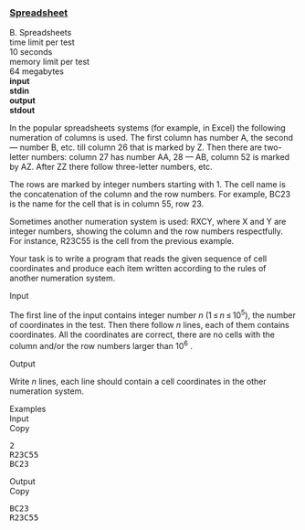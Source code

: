 <h3><a href="https://codeforces.com/contest/1/problem/B" target="_blank" rel="noopener noreferrer">Spreadsheet</a></h3>

<div class="header"><div class="title">B. Spreadsheets</div><div class="time-limit"><div class="property-title">time limit per test</div>10 seconds</div><div class="memory-limit"><div class="property-title">memory limit per test</div>64 megabytes</div><div class="input-file input-standard" style="font-weight: bold"><div class="property-title">input</div>stdin</div><div class="output-file output-standard" style="font-weight: bold"><div class="property-title">output</div>stdout</div></div><div><p>In the popular spreadsheets systems (for example, in Excel) the following numeration of columns is used. The first column has number A, the second — number B, etc. till column 26 that is marked by Z. Then there are two-letter numbers: column 27 has number AA, 28 — AB, column 52 is marked by AZ. After ZZ there follow three-letter numbers, etc.</p><p>The rows are marked by integer numbers starting with 1. The cell name is the concatenation of the column and the row numbers. For example, BC23 is the name for the cell that is in column 55, row 23. </p><p>Sometimes another numeration system is used: RXCY, where X and Y are integer numbers, showing the column and the row numbers respectfully. For instance, R23C55 is the cell from the previous example.</p><p>Your task is to write a program that reads the given sequence of cell coordinates and produce each item written according to the rules of another numeration system.</p></div><div class="input-specification"><div class="section-title">Input</div><p>The first line of the input contains integer number <span class="tex-span"><i>n</i></span> (<span class="tex-span">1 ≤ <i>n</i> ≤ 10<sup class="upper-index">5</sup></span>), the number of coordinates in the test. Then there follow <span class="tex-span"><i>n</i></span> lines, each of them contains coordinates. All the coordinates are correct, there are no cells with the column and/or the row numbers larger than <span class="tex-span">10<sup class="upper-index">6</sup></span> .</p></div><div class="output-specification"><div class="section-title">Output</div><p>Write <span class="tex-span"><i>n</i></span> lines, each line should contain a cell coordinates in the other numeration system.</p></div><div class="sample-tests"><div class="section-title">Examples</div><div class="sample-test"><div class="input"><div class="title">Input<div title="Copy" data-clipboard-target="#id004481498186470654" id="id0006470686240710732" class="input-output-copier">Copy</div></div><pre id="id004481498186470654">2<br>R23C55<br>BC23<br></pre></div><div class="output"><div class="title">Output<div title="Copy" data-clipboard-target="#id0048274518257734955" id="id008166271122388327" class="input-output-copier">Copy</div></div><pre id="id0048274518257734955">BC23<br>R23C55<br></pre></div></div></div>